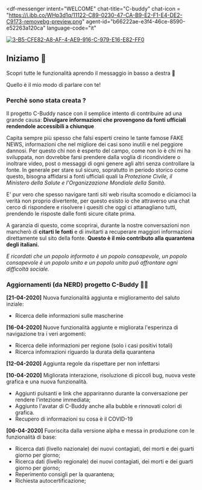 <script src="https://www.gstatic.com/dialogflow-console/fast/messenger/bootstrap.js?v=1">
</script>

<df-messenger
  intent="WELCOME"
  chat-title="C-buddy"
  chat-icon = "https://i.ibb.co/WHp3d1q/11122-C89-0230-47-CA-B9-E2-F1-E4-DE2-C9173-removebg-preview.png"
  agent-id="b66222ae-e3f4-46ce-8590-e52263a120ca"
  language-code="it"
></df-messenger>

<style>
  df-messenger {
   
   --df-messenger-button-titlebar-color: #67C0BE;
  
  }
</style>

<a href="https://ibb.co/jZkpxfq"><img src="https://i.ibb.co/LhdGqRB/3-B5-CFE82-A8-AF-4-AE9-916-C-979-E16-E82-FF0.jpg" alt="3-B5-CFE82-A8-AF-4-AE9-916-C-979-E16-E82-FF0" border="0"></a>

## Iniziamo 🚀
Scopri tutte le funzionalità aprendo il messaggio in basso a destra 💬

Quello è il mio modo di parlare con te!


### Perchè sono stata creata ?
Il progetto C-Buddy nasce con il semplice intento di contribuire ad una grande causa:
__Divulgare informazioni che provengono da fonti ufficiali rendendole accessibili a chiunque__

Capita sempre più spesso che falsi esperti creino le tante famose FAKE NEWS, informazioni che nel migliore dei casi sono inutili e nel peggiore dannosi. 
Per questo chi non è esperto del campo, come non lo è chi mi ha sviluppata, non dovrebbe farsi prendere dalla voglia di ricondividere o inoltrare video, post o messaggi di ogni genere agli altri senza controllare la fonte. 
In generale per stare sul sicuro, sopratutto in periodo storico come questo, bisogna affidarsi a fonti ufficiali quali la _Protezione Civile, il Ministero della Salute e l'Organizzazione Mondiale della Sanità_.


E' pur vero che spesso navigare tanti siti web risulta scomodo e diciamoci la verità non proprio divertente, per questo esisto io che attraverso una chat cerco di rispondere e risolvere i quesiti che oggi ci attanagliano tutti, prendendo le risposte dalle fonti sicure citate prima.


A garanzia di questo, come scoprirai, durante la nostre conversazioni non mancherò di __citarti le fonti__ e di invitarti a recuperare maggiori informazioni direttamente sul sito della fonte.
__Questo è il mio contributo alla quarantena degli italiani.__

_E ricordati che un popolo informato è un popolo consapevole,
un popolo consapevole è un popolo unito
e un popolo unito può affrontare ogni difficoltà sociale._

### Aggiornamenti (da NERD) progetto C-Buddy 👨‍💻

__[21-04-2020]__ Nuova funzionalità aggiunta e miglioramento del saluto inziale:

  - Ricerca delle informazioni sulle mascherine

__[16-04-2020]__ Nuove funzionalità aggiunte e migliorata l'esperinza di navigazione tra i veri argomenti:

- Ricerca delle informazioni per regione (solo i casi positivi totali)
- Ricerca infomrazioni riguardo la durata della quarantena

__[12-04-2020]__ Aggiunta regole da rispettare per non infettarsi

__[10-04-2020]__ Migliorata interazione, risoluzione di piccoli bug, nuova veste grafica e una nuova funzionalità.

- Aggiunti pulsanti e link che appariranno durante la conversazione per rendere l'intezione immediata;
- Aggiunto l'avatar di C-Buddy anche alla bubble e rinnovati colori di grafica.
- Recupero di informazioni su cosa è il COVID-19

__[06-04-2020]__ Fuoriscita dalla versione alpha e messa in produzione con le funzionalità di base:

- Ricerca dati (livello nazionale) dei nuovi contagiati, dei morti e dei guarti giorno per giorno;
- Ricerca dati (livello regionale) dei nuovi contagiati, dei morti e dei guarti giorno per giorno;
- Reperimento consigli per la quarantena;
- Richiesta autocertificazione;
